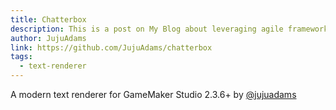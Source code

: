 ```yaml
---
title: Chatterbox
description: This is a post on My Blog about leveraging agile frameworks.
author: JujuAdams
link: https://github.com/JujuAdams/chatterbox
tags:
  - text-renderer
---
```


A modern text renderer for GameMaker Studio 2.3.6+ by [@jujuadams](https://github.com/JujuAdams/)

